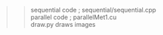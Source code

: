 >> sequential code ; sequential/sequential.cpp  
>> parallel code ; parallelMet1.cu  
>> draw.py draws images